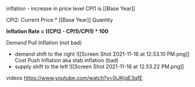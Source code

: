 inflation - increase in price level
CPI1 is [[Base Year]]

CPI2: Current Price * [[Base Year]] Quantity

**Inflation Rate = ((CPI2 - CPI1)/CPI1) * 100**

Demand Pull Inflation (not bad)
- demand shift to the right
![[Screen Shot 2021-11-16 at 12.53.10 PM.png]]
Cost Push Inflation aka stab inflation (bad)
- supply shift to the left
![[Screen Shot 2021-11-16 at 12.53.22 PM.png]]

videos
https://www.youtube.com/watch?v=0jJKjgE3qfE